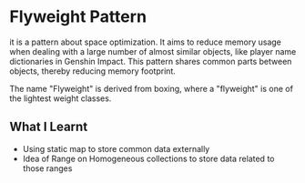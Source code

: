 # Flyweight Pattern

it is a pattern about space optimization. It aims to reduce memory usage when dealing with a large number of almost
similar objects, like player name dictionaries in Genshin Impact. This pattern shares common parts between objects,
thereby reducing memory footprint.

The name "Flyweight" is derived from boxing, where a "flyweight" is one of the lightest weight classes. 

## What I Learnt
- Using static map to store common data externally
- Idea of Range on Homogeneous collections to store data related to those ranges